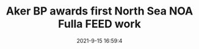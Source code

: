 ---
"title": "Aker BP awards first North Sea NOA Fulla FEED work"
"date": "2021-9-15 16:59:4"
"feed_name": "OFFSHOREMAG"
"feed_website": "https://www.offshore-mag.com/"
"feed_rss": "https://www.offshore-mag.com/__rss/website-scheduled-content.xml?input=%7B%22sectionAlias%22%3A%22home%22%7D"
"link": "https://www.offshore-mag.com/field-development/article/14210390/aker-bp-awards-first-norwegian-north-sea-noa-fulla-feed-work"
"file": "_posts/2021-1-1-88577f36cb6b3e74c58ef400cb45b5b9bcf9187f.md"
"accident": "0"
"drilling": "0"
"dead": "0"
"injured": "0"
---